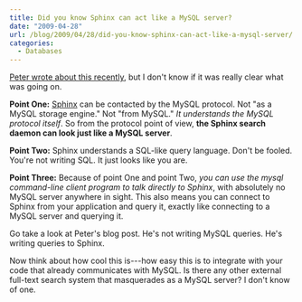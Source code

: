 ```yaml
---
title: Did you know Sphinx can act like a MySQL server?
date: "2009-04-28"
url: /blog/2009/04/28/did-you-know-sphinx-can-act-like-a-mysql-server/
categories:
  - Databases
---
```

[Peter wrote about this recently](http://www.mysqlperformanceblog.com/2009/04/19/talking-mysql-to-sphinx/), but I don't know if it was really clear what was going on.

**Point One:** [Sphinx](http://www.sphinxsearch.com/) can be contacted by the MySQL protocol. Not "as a MySQL storage engine." Not "from MySQL." *It understands the MySQL protocol itself*. So from the protocol point of view, **the Sphinx search daemon can look just like a MySQL server**.

**Point Two:** Sphinx understands a SQL-like query language. Don't be fooled. You're not writing SQL. It just looks like you are.

**Point Three:** Because of point One and point Two, *you can use the mysql command-line client program to talk directly to Sphinx*, with absolutely no MySQL server anywhere in sight. This also means you can connect to Sphinx from your application and query it, exactly like connecting to a MySQL server and querying it.

Go take a look at Peter's blog post. He's not writing MySQL queries. He's writing queries to Sphinx.

Now think about how cool this is---how easy this is to integrate with your code that already communicates with MySQL. Is there any other external full-text search system that masquerades as a MySQL server? I don't know of one.



